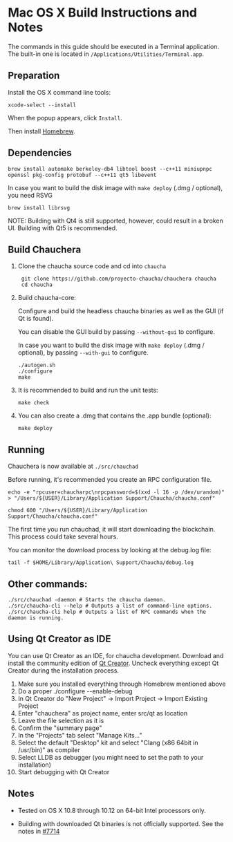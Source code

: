 Mac OS X Build Instructions and Notes
====================================
The commands in this guide should be executed in a Terminal application.
The built-in one is located in `/Applications/Utilities/Terminal.app`.

Preparation
-----------
Install the OS X command line tools:

`xcode-select --install`

When the popup appears, click `Install`.

Then install [Homebrew](http://brew.sh).

Dependencies
----------------------

    brew install automake berkeley-db4 libtool boost --c++11 miniupnpc openssl pkg-config protobuf --c++11 qt5 libevent

In case you want to build the disk image with `make deploy` (.dmg / optional), you need RSVG

    brew install librsvg

NOTE: Building with Qt4 is still supported, however, could result in a broken UI. Building with Qt5 is recommended.

Build Chauchera
------------------------

1. Clone the chaucha source code and cd into `chaucha`

        git clone https://github.com/proyecto-chaucha/chauchera chaucha
        cd chaucha

2.  Build chaucha-core:

    Configure and build the headless chaucha binaries as well as the GUI (if Qt is found).

    You can disable the GUI build by passing `--without-gui` to configure.

    In case you want to build the disk image with `make deploy` (.dmg / optional), by passing `--with-gui` to configure.

        ./autogen.sh
        ./configure
        make

3.  It is recommended to build and run the unit tests:

        make check

4.  You can also create a .dmg that contains the .app bundle (optional):

        make deploy

Running
-------

Chauchera is now available at `./src/chauchad`

Before running, it's recommended you create an RPC configuration file.

    echo -e "rpcuser=chaucharpc\nrpcpassword=$(xxd -l 16 -p /dev/urandom)" > "/Users/${USER}/Library/Application Support/Chaucha/chaucha.conf"

    chmod 600 "/Users/${USER}/Library/Application Support/Chaucha/chaucha.conf"

The first time you run chauchad, it will start downloading the blockchain. This process could take several hours.

You can monitor the download process by looking at the debug.log file:

    tail -f $HOME/Library/Application\ Support/Chaucha/debug.log

Other commands:
-------

    ./src/chauchad -daemon # Starts the chaucha daemon.
    ./src/chaucha-cli --help # Outputs a list of command-line options.
    ./src/chaucha-cli help # Outputs a list of RPC commands when the daemon is running.

Using Qt Creator as IDE
------------------------
You can use Qt Creator as an IDE, for chaucha development.
Download and install the community edition of [Qt Creator](https://www.qt.io/download/).
Uncheck everything except Qt Creator during the installation process.

1. Make sure you installed everything through Homebrew mentioned above
2. Do a proper ./configure --enable-debug
3. In Qt Creator do "New Project" -> Import Project -> Import Existing Project
4. Enter "chauchera" as project name, enter src/qt as location
5. Leave the file selection as it is
6. Confirm the "summary page"
7. In the "Projects" tab select "Manage Kits..."
8. Select the default "Desktop" kit and select "Clang (x86 64bit in /usr/bin)" as compiler
9. Select LLDB as debugger (you might need to set the path to your installation)
10. Start debugging with Qt Creator

Notes
-----

* Tested on OS X 10.8 through 10.12 on 64-bit Intel processors only.

* Building with downloaded Qt binaries is not officially supported. See the notes in [#7714](https://github.com/bitcoin/bitcoin/issues/7714)
